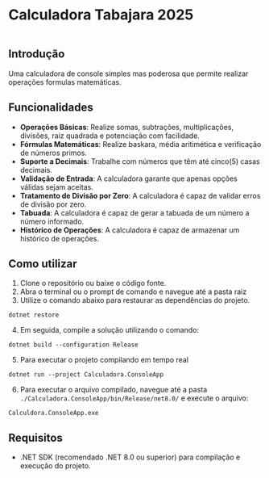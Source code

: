 # Calculadora Tabajara 2025

![]()

## Introdução

Uma calculadora de console simples mas poderosa que permite realizar operações formulas matemáticas.

## Funcionalidades

- **Operações Básicas**: Realize somas, subtrações, multiplicações, divisões, raiz quadrada e potenciação com facilidade.
- **Fórmulas Matemáticas**: Realize baskara, média aritimética e verificação de números primos.
- **Suporte a Decimais**: Trabalhe com números que têm até cinco(5) casas decimais.
- **Validação de Entrada**: A calculadora garante que apenas opções válidas sejam aceitas.
- **Tratamento de Divisão por Zero**: A calculadora é capaz de validar erros de divisão por zero.
- **Tabuada**: A calculadora é capaz de gerar a tabuada de um número a número informado.
- **Histórico de Operações**: A calculadora é capaz de armazenar um histórico de operações.

## Como utilizar

1. Clone o repositório ou baixe o código fonte.
2. Abra o terminal ou o prompt de comando e navegue até a pasta raiz
3. Utilize o comando abaixo para restaurar as dependências do projeto.

```
dotnet restore
```

4. Em seguida, compile a solução utilizando o comando:
   
```
dotnet build --configuration Release
```

5. Para executar o projeto compilando em tempo real
   
```
dotnet run --project Calculadora.ConsoleApp
```

6. Para executar o arquivo compilado, navegue até a pasta `./Calculadora.ConsoleApp/bin/Release/net8.0/` e execute o arquivo:
   
```
Calculdora.ConsoleApp.exe
```

## Requisitos

- .NET SDK (recomendado .NET 8.0 ou superior) para compilação e execução do projeto.

